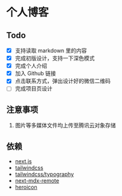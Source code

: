 # 个人博客

## Todo

+ [x] 支持读取 markdown 里的内容
+ [x] 完成初版设计，支持一下深色模式
+ [x] 完成个人介绍
+ [x] 加入 Github 链接
+ [x] 点击联系方式，弹出设计好的微信二维码
+ [ ] 完成项目页设计

## 注意事项

1. 图片等多媒体文件均上传至腾讯云对象存储

## 依赖

+ [next.js](http://nextjs.com/)
+ [tailwindcss](https://github.com/tailwindlabs/tailwindcss/releases)
+ [tailwindcss/typography](https://tailwindcss.com/docs/typography-plugin)
+ [next-mdx-remote](https://github.com/hashicorp/next-mdx-remote)
+ [heroicon](https://heroicons.com/)
